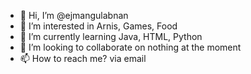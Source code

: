 - 👋 Hi, I’m @ejmangulabnan
- 👀 I’m interested in Arnis, Games, Food
- 🌱 I’m currently learning Java, HTML, Python 
- 💞️ I’m looking to collaborate on nothing at the moment
- 📫 How to reach me? via email

<!---
ejmangulabnan/ejmangulabnan is a ✨ special ✨ repository because its `README.md` (this file) appears on your GitHub profile.
You can click the Preview link to take a look at your changes.
--->
